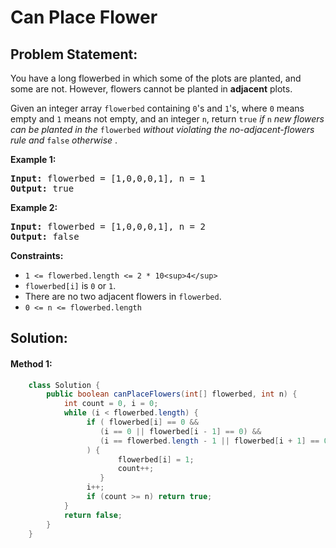 # Can Place Flower

## Problem Statement:

You have a long flowerbed in which some of the plots are planted, and some are not. However, flowers cannot be planted in **adjacent** plots.

Given an integer array `flowerbed` containing `0`'s and `1`'s, where `0` means empty and `1` means not empty, and an integer `n`, return `true` *if* `n` *new flowers can be planted in the* `flowerbed` *without violating the no-adjacent-flowers rule and* `false`  *otherwise* .

**Example 1:**

<pre><strong>Input:</strong> flowerbed = [1,0,0,0,1], n = 1
<strong>Output:</strong> true
</pre>

**Example 2:**

<pre><strong>Input:</strong> flowerbed = [1,0,0,0,1], n = 2
<strong>Output:</strong> false
</pre>

**Constraints:**

* `1 <= flowerbed.length <= 2 * 10<sup>4</sup>`
* `flowerbed[i]` is `0` or `1`.
* There are no two adjacent flowers in `flowerbed`.
* `0 <= n <= flowerbed.length`

## Solution:

#### Method 1:

```java
    class Solution {
        public boolean canPlaceFlowers(int[] flowerbed, int n) {
            int count = 0, i = 0;
            while (i < flowerbed.length) {
                 if ( flowerbed[i] == 0 &&                                   // is current position empty
                    (i == 0 || flowerbed[i - 1] == 0) &&                    // is previous position index 0 or previous position is empty
                    (i == flowerbed.length - 1 || flowerbed[i + 1] == 0)   // is next position index last or next position is empty
                 ) {
                        flowerbed[i] = 1;
                        count++;
                    }
                 i++;
                 if (count >= n) return true;
            }
            return false;
        }
    }
```
